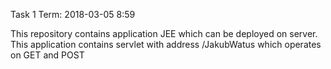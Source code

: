 ﻿Task 1 Term: 2018-03-05 8:59

This repository contains application JEE which can be deployed on server.
This application contains servlet with address /JakubWatus which operates on GET and POST